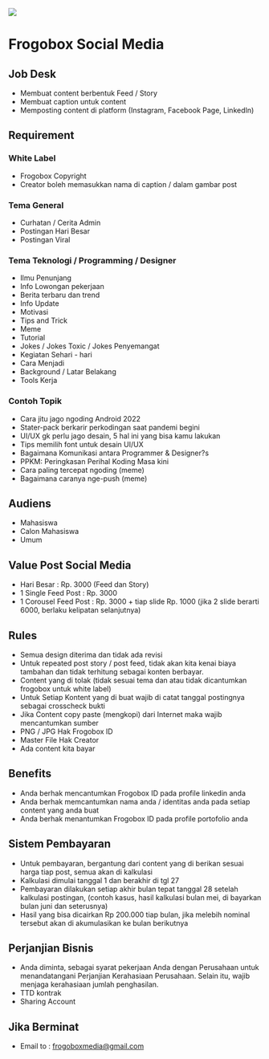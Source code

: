 ![](https://raw.githubusercontent.com/frogobox/social-media-post/main/banner.png?raw=true)
# Frogobox Social Media

## Job Desk
- Membuat content berbentuk Feed / Story
-	Membuat caption untuk content
-	Memposting content di platform (Instagram, Facebook Page, LinkedIn)

## Requirement
### White Label
- Frogobox Copyright
- Creator boleh memasukkan nama di caption / dalam gambar post

### Tema General 
- Curhatan / Cerita Admin
- Postingan Hari Besar
- Postingan Viral

### Tema Teknologi / Programming / Designer
- Ilmu Penunjang 
- Info Lowongan pekerjaan
- Berita terbaru dan trend
- Info Update
- Motivasi
- Tips and Trick
- Meme
- Tutorial
- Jokes / Jokes Toxic / Jokes Penyemangat
- Kegiatan Sehari - hari
- Cara Menjadi
- Background / Latar Belakang
- Tools Kerja

### Contoh Topik
- Cara jitu jago ngoding Android 2022
- Stater-pack berkarir perkodingan saat pandemi begini 
- UI/UX gk perlu jago desain, 5 hal ini yang bisa kamu lakukan
- Tips memilih font untuk desain UI/UX
- Bagaimana Komunikasi antara Programmer & Designer?s
- PPKM: Peringkasan Perihal Koding Masa kini  
- Cara paling tercepat ngoding (meme)
- Bagaimana caranya nge-push (meme)

## Audiens
- Mahasiswa
- Calon Mahasiswa
- Umum

## Value Post Social Media
- Hari Besar : Rp. 3000 (Feed dan Story)
- 1 Single Feed Post : Rp. 3000
- 1 Corousel Feed Post : Rp. 3000 + tiap slide Rp. 1000 (jika 2 slide berarti 6000, berlaku kelipatan selanjutnya)

## Rules
-	Semua design diterima dan tidak ada revisi
-	Untuk repeated post story / post feed, tidak akan kita kenai biaya tambahan dan tidak terhitung sebagai konten berbayar.
-	Content yang di tolak (tidak sesuai tema dan atau tidak dicantumkan frogobox untuk white label)
-	Untuk Setiap Kontent yang di buat wajib di catat tanggal postingnya sebagai crosscheck bukti
-	Jika Content copy paste (mengkopi) dari Internet maka wajib mencantumkan sumber
-	PNG / JPG Hak Frogobox ID
-	Master File Hak Creator
- Ada content kita bayar

## Benefits
-	Anda berhak mencantumkan Frogobox ID pada profile linkedin anda
-	Anda berhak memcantumkan nama anda / identitas anda pada setiap content yang anda buat
-	Anda berhak menantumkan Frogobox ID pada profile portofolio anda

## Sistem Pembayaran
- Untuk pembayaran, bergantung dari content yang di berikan sesuai harga tiap post, semua akan di kalkulasi
- Kalkulasi dimulai tanggal 1 dan berakhir di tgl 27
- Pembayaran dilakukan setiap akhir bulan tepat tanggal 28 setelah kalkulasi postingan, (contoh kasus, hasil kalkulasi bulan mei, di bayarkan bulan juni dan seterusnya)
- Hasil yang bisa dicairkan Rp 200.000 tiap bulan, jika melebih nominal tersebut akan di akumulasikan ke bulan berikutnya

## Perjanjian Bisnis
- Anda diminta, sebagai syarat pekerjaan Anda dengan Perusahaan untuk menandatangani Perjanjian Kerahasiaan Perusahaan. Selain itu, wajib menjaga kerahasiaan jumlah penghasilan.
- TTD kontrak
- Sharing Account

## Jika Berminat
- Email to : frogoboxmedia@gmail.com
